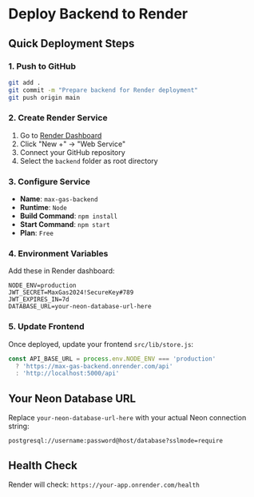 # Deploy Backend to Render

## Quick Deployment Steps

### 1. **Push to GitHub**
```bash
git add .
git commit -m "Prepare backend for Render deployment"
git push origin main
```

### 2. **Create Render Service**
1. Go to [Render Dashboard](https://dashboard.render.com)
2. Click "New +" → "Web Service"
3. Connect your GitHub repository
4. Select the `backend` folder as root directory

### 3. **Configure Service**
- **Name**: `max-gas-backend`
- **Runtime**: `Node`
- **Build Command**: `npm install`
- **Start Command**: `npm start`
- **Plan**: `Free`

### 4. **Environment Variables**
Add these in Render dashboard:
```
NODE_ENV=production
JWT_SECRET=MaxGas2024!SecureKey#789
JWT_EXPIRES_IN=7d
DATABASE_URL=your-neon-database-url-here
```

### 5. **Update Frontend**
Once deployed, update your frontend `src/lib/store.js`:
```javascript
const API_BASE_URL = process.env.NODE_ENV === 'production' 
  ? 'https://max-gas-backend.onrender.com/api' 
  : 'http://localhost:5000/api'
```

## Your Neon Database URL
Replace `your-neon-database-url-here` with your actual Neon connection string:
```
postgresql://username:password@host/database?sslmode=require
```

## Health Check
Render will check: `https://your-app.onrender.com/health` 